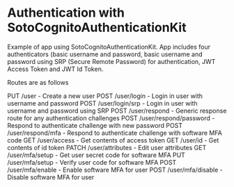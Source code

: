 # Authentication with SotoCognitoAuthenticationKit

Example of app using SotoCognitoAuthenticationKit. App includes four authenticators (basic username and password, basic username and password using SRP (Secure Remote Password) for authentication, JWT Access Token and JWT Id Token.

Routes are as follows

PUT /user - Create a new user
POST /user/login - Login in user with username and password
POST /user/login/srp - Login in user with username and password using SRP
POST /user/respond - Generic response route for any authentication challenges
POST /user/respond/password - Respond to authenticate challenge with new password
POST /user/respond/mfa - Respond to authenticate challenge with software MFA code
GET /user/access - Get contents of access token
GET /user/id - Get contents of id token
PATCH /user/attributes - Edit user attributes
GET /user/mfa/setup - Get user secret code for software MFA
PUT /user/mfa/setup - Verify user code for software MFA
POST /user/mfa/enable - Enable software MFA for user
POST /user/mfa/disable - Disable software MFA for user

